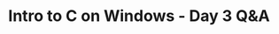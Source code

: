 ---
title: "Intro to C on Windows - Day 3 Q&A"
videoId: "20LmZk1hakA"
markers:
    "0:20": They teach nothing of this in many colleges. How do you feel about the new programming workforce?
    "3:38": Someone asking Casey to play Density
    "3:48": Suggestion on how to evaluate and see results in VS Memory Window
    "5:16": Do any schools get this right?
    "6:03": What languages do you use for metaprogramming C?
    "6:09": Another suggestion regarding use of VS
    "8:28": How useful is it to study cache-oblivious data structures?
    "11:09": How do you meet experts?
    "14:14": Will we see some use of linear algebra?
    "16:05": Are we replacing STL with our own structures?
    "16:13": Will there be network programming as part of the game?
    "17:37": How do you feel about Rust?
    "17:41": Do you plan on reviving the Molly Rocket forum for this project?
    "17:58": What do you think about programming in C using a CLI-based OS?
    "18:45": Another comment regarding cache-oblivious algorithms/data structures
    "20:08": A comment regarding a Reddit question
    "20:25": Are you uploading your streams to Youtube?
    "20:55": Singing (?)
    "21:01": What's the general plan for drawing graphics to the screen?
    "21:20": Will you be trying to do game design?
    "21:40": Suggestion on what to name Youtube channel
    "21:48": Will you explain the properties of an API design?
    "21:51": Closing remarks
---